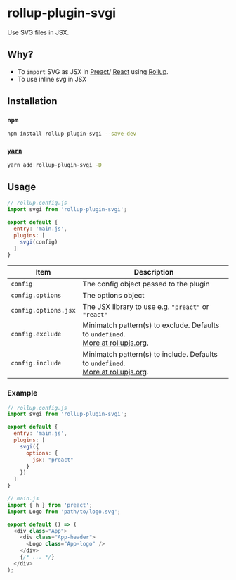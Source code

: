 # rollup-plugin-svgi

Use SVG files in JSX.

## Why?

- To `import` SVG as JSX in [Preact](http://preactjs.com/)/ [React](https://reactjs.org/) using [Rollup](http://rollupjs.org/).
- To use inline svg in JSX

## Installation

### `npm`

```bash
npm install rollup-plugin-svgi --save-dev
```

### [`yarn`](http://yarnpkg.com/)

```bash
yarn add rollup-plugin-svgi -D
```

## Usage

```js
// rollup.config.js
import svgi from 'rollup-plugin-svgi';

export default {
  entry: 'main.js',
  plugins: [
    svgi(config)
  ]
}
```

| Item | Description |
| ------ | ----------- |
| `config` | The config object passed to the plugin |
| `config.options` | The options object |
| `config.options.jsx` | The JSX library to use e.g. `"preact"` or `"react"` |
| `config.exclude` | Minimatch pattern(s) to exclude. Defaults to `undefined`.<br/>[More at rollupjs.org](https://rollupjs.org/guide/en#transformers). |
| `config.include` | Minimatch pattern(s) to include. Defaults to `undefined`.<br/>[More at rollupjs.org](https://rollupjs.org/guide/en#transformers). |

### Example

```js
// rollup.config.js
import svgi from 'rollup-plugin-svgi';

export default {
  entry: 'main.js',
  plugins: [
    svgi({
      options: {
        jsx: "preact"
      }
    })
  ]
}
```

```js
// main.js
import { h } from 'preact';
import Logo from 'path/to/logo.svg';

export default () => (
  <div class="App">
    <div class="App-header">
      <Logo class="App-logo" />
    </div>
    {/* ... */}
  </div>
);
```